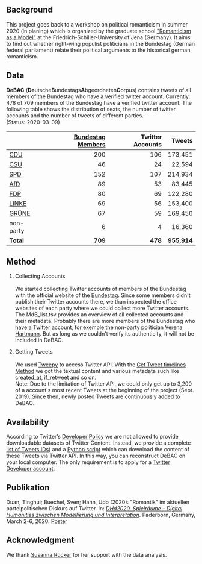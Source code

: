 ## Background
This project goes back to a workshop on political romanticism in summer 2020 (in planing) which is organized by the graduate school ["Romanticism as a Model"](http://modellromantik.uni-jena.de/) at the Friedrich-Schiller-University of Jena (Germany). It aims to find out whether right-wing populist politicians in the Bundestag (German federal parliament) relate their political arguments to the historical german romanticism.

## Data
**DeBAC** (**De**utsche**B**undestags**A**bgeordneten**C**orpus) contains tweets of all members of the Bundestag who have a verified twitter account. Currently, 478 of 709 members of the Bundestag have a verified twitter account. The following table shows the distribution of seats, the number of twitter accounts and the number of tweets of different parties.
<br/>(Status: 2020-03-09)

|   |[Bundestag Members](https://www.bundestag.de/abgeordnete)|Twitter Accounts|Tweets|
|---|---:|---:|---:|
|[CDU](https://www.cducsu.de/hier-stellt-die-cducsu-bundestagsfraktion-ihre-abgeordneten-vor)|200|106|173,451|
|[CSU](https://www.cducsu.de/hier-stellt-die-cducsu-bundestagsfraktion-ihre-abgeordneten-vor)|46|24|22,594|
|[SPD](https://www.spdfraktion.de/abgeordnete/alle)|152|107|214,934|
|[AfD](https://www.afdbundestag.de/abgeordnete/)|89|53|83,445|
|[FDP](https://www.fdpbt.de/fraktion/abgeordnete)|80|69|122,280|
|[LINKE](https://www.linksfraktion.de/fraktion/abgeordnete/)|69|56|153,400|
|[GRÜNE](https://www.gruene-bundestag.de/abgeordnete)|67|59|169,450|
|non-party|6|4|16,360|
|**Total**|**709**|**478**|**955,914**|

## Method

1. Collecting Accounts
<br/><br/>We started collecting Twitter accounts of members of the Bundestag with the official website of the [Bundestag](https://www.bundestag.de/abgeordnete). Since some members didn't publish their Twitter accounts there, we than inspected the office websites of each party where we could collect more Twitter accounts. The MdB_list.tsv provides an overview of all collected accounts and their metadata. Probably there are more members of the Bundestag who have a Twitter account, for exemple the non-party politician [Verena Hartmann](https://twitter.com/verhartmannafd). But as long as we couldn't verify its authenticity, it will not be included in DeBAC.

2. Getting Tweets
<br/><br/>We used [Tweepy](https://www.tweepy.org/) to access Twitter API. With the [Get Tweet timelines Method](https://developer.twitter.com/en/docs/tweets/timelines/api-reference/get-statuses-user_timeline) we got the textual content and various metadata such like created_at, if_retweet and so on.
<br/>Note: Due to the limitation of Twitter API, we could only get up to 3,200 of a account's most recent Tweets at the beginning of the project (Sept. 2019). Since then, newly posted Tweets are continuously added to DeBAC. 

## Availability

According to Twitter’s [Developer Policy](https://developer.twitter.com/en/developer-terms/agreement-and-policy) we are not allowed to provide downloadable datasets of Twitter Content. Instead, we provide a complete [list of Tweets IDs](tweets-meta.tsv)) and a [Python script](download_tweets.py) which can download the content of these Tweets via Twitter API. In this way, you can reconstruct DeBAC on your local computer. The only requirement is to apply for a [Twitter Developer account](https://developer.twitter.com/).

## Publikation

Duan, Tinghui; Buechel, Sven; Hahn, Udo (2020): "Romantik" im aktuellen parteipolitischen Diskurs auf Twitter. In: [*DHd2020. Spielräume – Digital Humanities zwischen Modellierung und Interpretation*](https://dhd2020.de/). Paderborn, Germany, March 2-6, 2020. [Poster](https://github.com/JULIELab/DeBAC/raw/master/DHd2020/Poster_dhd2020.pdf)

## Acknowledgment

We thank [Susanna Rücker](https://github.com/susannaruecker) for her support with the data analysis.
